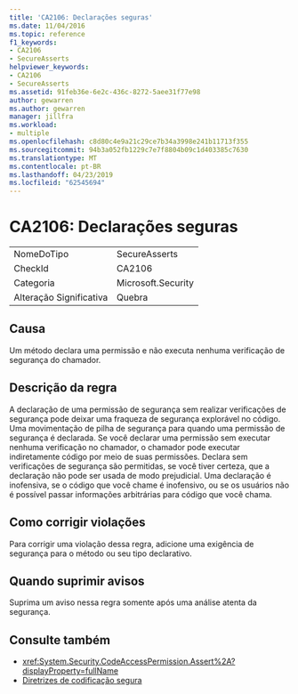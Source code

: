 ```yaml
---
title: 'CA2106: Declarações seguras'
ms.date: 11/04/2016
ms.topic: reference
f1_keywords:
- CA2106
- SecureAsserts
helpviewer_keywords:
- CA2106
- SecureAsserts
ms.assetid: 91feb36e-6e2c-436c-8272-5aee31f77e98
author: gewarren
ms.author: gewarren
manager: jillfra
ms.workload:
- multiple
ms.openlocfilehash: c8d80c4e9a21c29ce7b34a3998e241b11713f355
ms.sourcegitcommit: 94b3a052fb1229c7e7f8804b09c1d403385c7630
ms.translationtype: MT
ms.contentlocale: pt-BR
ms.lasthandoff: 04/23/2019
ms.locfileid: "62545694"
---
```

# <a name="ca2106-secure-asserts"></a>CA2106: Declarações seguras

|||
|-|-|
|NomeDoTipo|SecureAsserts|
|CheckId|CA2106|
|Categoria|Microsoft.Security|
|Alteração Significativa|Quebra|

## <a name="cause"></a>Causa
 Um método declara uma permissão e não executa nenhuma verificação de segurança do chamador.

## <a name="rule-description"></a>Descrição da regra
 A declaração de uma permissão de segurança sem realizar verificações de segurança pode deixar uma fraqueza de segurança explorável no código. Uma movimentação de pilha de segurança para quando uma permissão de segurança é declarada. Se você declarar uma permissão sem executar nenhuma verificação no chamador, o chamador pode executar indiretamente código por meio de suas permissões. Declara sem verificações de segurança são permitidas, se você tiver certeza, que a declaração não pode ser usada de modo prejudicial. Uma declaração é inofensiva, se o código que você chame é inofensivo, ou se os usuários não é possível passar informações arbitrárias para código que você chama.

## <a name="how-to-fix-violations"></a>Como corrigir violações
 Para corrigir uma violação dessa regra, adicione uma exigência de segurança para o método ou seu tipo declarativo.

## <a name="when-to-suppress-warnings"></a>Quando suprimir avisos
 Suprima um aviso nessa regra somente após uma análise atenta da segurança.

## <a name="see-also"></a>Consulte também

- <xref:System.Security.CodeAccessPermission.Assert%2A?displayProperty=fullName>
- [Diretrizes de codificação segura](/dotnet/standard/security/secure-coding-guidelines)